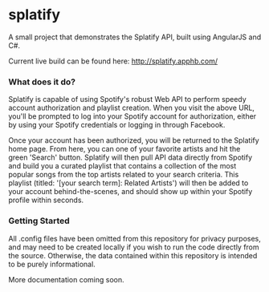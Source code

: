 # splatify
A small project that demonstrates the Splatify API, built using AngularJS and C#.

Current live build can be found here: http://splatify.apphb.com/

### What does it do? ###
Splatify is capable of using Spotify's robust Web API to perform speedy account authorization and playlist creation. When you visit the above URL, you'll be prompted to log into your Spotify account for authorization, either by using your Spotify credentials or logging in through Facebook.

Once your account has been authorized, you will be returned to the Splatify home page. From here, you can one of your favorite artists and hit the green 'Search' button. Splatify will then pull API data directly from Spotify and build you a curated playlist that contains a collection of the most popular songs from the top artists related to your search criteria. This playlist (titled: '[your search term]: Related Artists') will then be added to your account behind-the-scenes, and should show up within your Spotify profile within seconds.

### Getting Started ###
All .config files have been omitted from this repository for privacy purposes, and may need to be created locally if you wish to run the code directly from the source. Otherwise, the data contained within this repository is intended to be purely informational.

More documentation coming soon.
